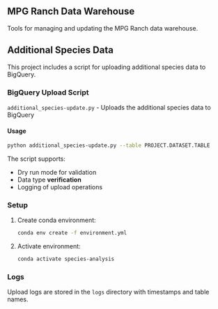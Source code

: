 ## MPG Ranch Data Warehouse

Tools for managing and updating the MPG Ranch data warehouse.

## Additional Species Data

This project includes a script for uploading additional species data to BigQuery.

### BigQuery Upload Script
`additional_species-update.py` - Uploads the additional species data to BigQuery

#### Usage
```bash
python additional_species-update.py --table PROJECT.DATASET.TABLE
```

The script supports:
- Dry run mode for validation
- Data type **verification**
- Logging of upload operations

### Setup

1. Create conda environment:
   ```bash
   conda env create -f environment.yml
   ```

2. Activate environment:
   ```bash
   conda activate species-analysis
   ```

### Logs
Upload logs are stored in the `logs` directory with timestamps and table names.